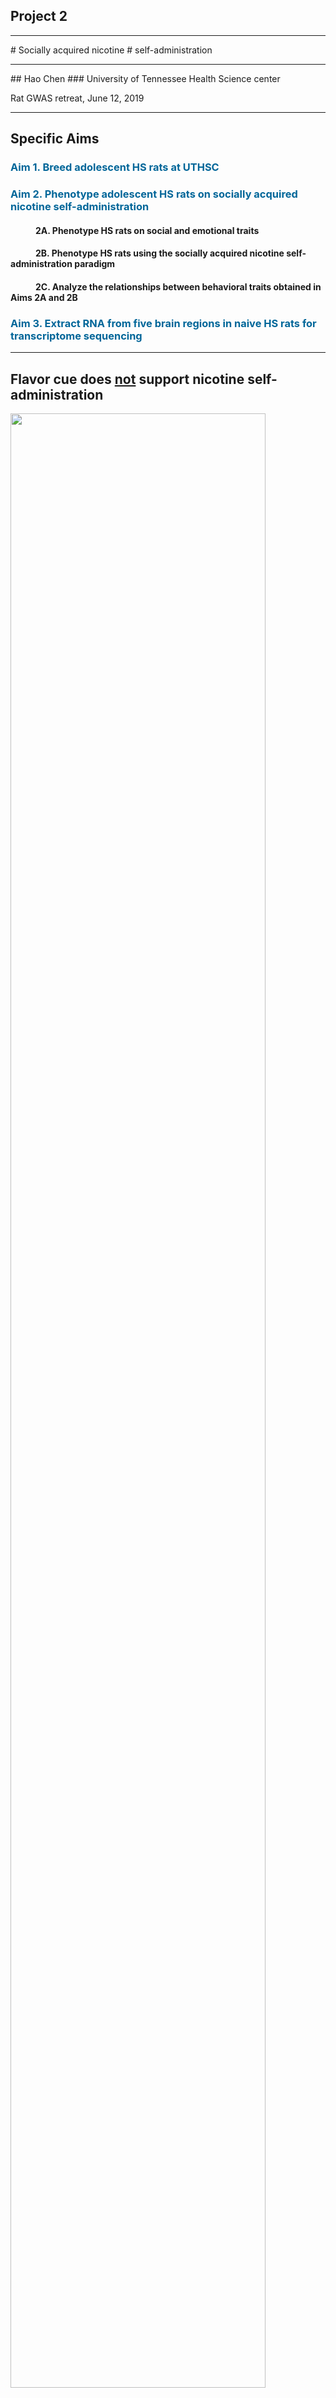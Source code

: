 ## Project 2 
<hr color=orange >
# Socially acquired nicotine 
# self-administration 
<hr color=orange >
##	Hao Chen
### University of Tennessee Health Science center

Rat GWAS retreat, June 12, 2019

---

## Specific Aims 

<h3 style="color:#069; text-align:left" >Aim 1. Breed adolescent HS rats at UTHSC </h3>
<h3 style="color:#069; text-align:left">Aim 2. Phenotype adolescent HS rats on socially acquired nicotine self-administration </h3>
<h4 style="text-align:left; text-indent:40px">2A. Phenotype HS rats on social and emotional traits </h4>
<h4 style="text-align:left; text-indent:40px">2B. Phenotype HS rats using the socially acquired nicotine self-administration paradigm </h4>
<h4 style="text-align:left; text-indent:40px">2C. Analyze the relationships between behavioral traits obtained in Aims 2A and 2B </h4>
<h3 style="color:#069; text-align:left">Aim 3. Extract RNA from five brain regions in naive HS rats for transcriptome sequencing </h3>

---

## Flavor cue does <a href="#/stfp">not</a> support nicotine self-administration
<img height:auto width=90% src="images/p50/retreat2018/flavorcue.png">

<hr align="left" width=15%>
<p align=left>
<cite> Chen, et al., Neuropsychopharmacology, 2011</cite>


---

## Modeling social learning in rats

<div id="left50">
<img height:auto width=80% src="images/galef.protocol.narrower.png"> 
<br>

<hr align="left" width=15%>
<p align=left>
<cite>Galef, Dev Psychobiol., 1982 </cite>
</div>

<div id="right50">
<img height:auto width=80% src="images/Fig1.social.rats.withdemo.svg">
	<br>
	<hr align="left" width=15%>
	<p align=left>
	<cite> Wang, et al., Gene Brain Behav 2014 </cite>
	</p>

</div>

---


## Social learning induces nicotine 
## self-administration
<img height:auto width=90% src="images/npp/fig2.demo.dose2.png">
<hr align="left" width=15%>
<p align=left>
<cite> Chen, et al., Neuropsychopharmacology, 2011 </cite>

---

## Nicotine intake with appetitive vs aversive cues


<div id="left50">
	<img width=90% src="images/quinine/pres.sacc_quinine.png" class="plain">
	<br>
	<hr align="left" width=15%>
	<p align=left>
	<cite> Wang, et al., Psychopharmacology, 2016 </cite>
	</p>
</div>

<div id="right50">
	<img width=90% height=90% src="images/Fig1.social.rats.withdemo.svg" class="plain">
</div>

---

## Socially acquired nicotine self-administration

### HS rats, pilot data

<div id="left50">
<img width=90% height="auto" src="images/p50/fig4.g2b.figure.male.vs.female.nicSA.cummulative.png">

<hr align="left" width=15%>
<p align=left>
<cite> Wang, et al., Gene Brain Behav, 2014</cite>

</div>

<div id="right50">
<img width=83% height="auto" src="images/p50/fig_demo.lick.by.sex.png">

</div>

---

## What is the social signal?
<div id="full">
<img width=100% height="auto" src="images/p50/social_3panel.png">
<p>
<hr align="right" width=15%>
	<p align=right>
	<cite> Wang, et al., Psychopharmacology, 2016 </cite>
	</p>

</div>

---

## Timetable for behavioral tests
<table style="border-collapse: collapse;">
		<tr style="border-bottom:1px solid #000;"> 
			<th >Age</th>
			<th>Test</th>
		</tr>
			<tr><td>21</td><td>Wean </td></tr> 
			<tr><td>30</td><td>Open field: 1m x 1m x 0.5m (1 h)</td></tr>
			<tr><td>31</td><td>Novelty: a cylindrical cage in the center (20 min)</td></tr>
			<tr><td>32</td><td>Social interaction: an unfamiliar rat in the cage (20 min)</td></tr>
			<tr><td>33</td><td>Elevated plus maze (6 min)</td></tr>

			<tr ><td>34</td><td>Marble Bury</td></tr>
			<tr ><td>35-37</td><td>Surgery and recovery</td></tr>
			<tr><td>38-48</td><td>Nicotine SA </td></tr>
			<tr><td>49</td><td>Cotinine assay</td></tr>
			<tr style="border-bottom:1px solid #000;"><td>50-58</td><td>Extinction, Reinstatement </td></tr>
</table>


---

<p align="left">Aim 2B</p>
## Nicotine self-administration
<img width=75% height="auto" src="images/p50/retreat2018/nicotine_fr.png">

---

<p align="left">Aim 2C</p>

## Behavior correlations

<img src="./images/p50/retreat2018/behav_cor_r_p.png" width=70% class="plain">

---


## Can behavioral traits predict nicotine SA? 

Loading of PCA

<img src="images/p50/retreat2018/pca_loading.png" width=55%> 

---
## PCA regression summary 

|Phenotype | Sex| Variance Explained| 
|---|---|---|---|
|Infusion, first 3 d| F| 0.18| 
|Infusion, first 3 d| M| 0.17| 
|Infusion, last 3 d | F | 0.12| 
|Infusion, last 3 d | M | 0.20| 
|Infusion, progressive ratio | F | 0.14| 
|Infusion, progressive ratio | M | 0.18| 
|Active spout lick, reinstatement | F | 0.08| 
|Active spout lick, reinstatement | F | 0.19| 
|||||

---

## GWAS 

* Sample size is about 1,000
* Almost 20 Genes shared with human smoking GWAS 
* The Chrna5-Chrna3-Chrnb4 cluster is not significant

---

## GWAS: Reinstatement of nicotine seeking

<img src= "images/p50/day20_manh_act.png" width=80%> 

---

## GWAS: Reinstatement of nicotine seeking  

<img src= "images/p50/dlg2_reinstatement.png" width=50%> 

---

## PheWAS on Chr1:157.9MB 

<img src= "images/p50/dlg2_phewas.png" width=90%>

---

<img src="images/p50/paul_sign_tracking_reinstatement.png" width=100%>


<img src="images/p50/paul_sign_tracking_reinstatement_fig.png" width=50%>

---

## GWAS: Reinstatement of nicotine seeking  

<img src= "images/p50/dlg2_reinstatement.png" width=50%> 

---

## cis-eQTL of Dlg2 

<img src= "images/p50/dlg2_lh_eQTL.png" width=90%>

---

## Literature on  Dlg2

<a href="http://rats.pub" target=_new><img src= "images/p50/dlg2_ratspub.png" width=60% ></a>

---

## Example 1 summary 

* A loci significant for both nicotine reinstatement and sign tracking
* Sign trackers have stronger nicotine reinstatement than controls 
* Dlg2 located in this loci has cis-eQTL, interesting biology,  
* Dlg2 has been found in human GWAS for Schizophrenia and COPD, both associated with cigarette smoking

---

## GWAS: total nicotine infusion during 10 sessions 

<img src= "images/p50/rgd_total_infusion.png" width=90%>

---

## PheWAS: total nicotine infusion during 10 sessions 

<img src= "images/p50/infusion_10day_phewas.png" width=90%>


---
## Mef2c trans-eQTL 

<img src= "images/p50/mef2c_eqtl.png" width=100%>

<table><tr><td>brain region</td><td>eQTL top SNP </td><td>eQTL -log10P</td><td>r2 with trait top SNP</td><td>dprime with trait topSNP</td></tr> 
<tr><td>orbitofrontal cortex</td><td>chr5:56419529 </td><td>5.586</td><td>0.606</td><td>0.87</td></tr> 
</table>

---
## Mef2C literature

<a href="http://rats.pub/progress?query=Mef2c" target=_new>
<img src= "images/p50/mef2c_ratspub.png" width=60%>
</a>

* Does Mef2c interact with other addiction related genes? 

---

## Example 2 summary 

* A loci is significant for total nicotine intake 
* This loci is also significant for multiple other measures of nicotine intake  
* This loci does not have many genes but it regulates the expression of a transcription factor  
* This transcription factor is associatd with smoking and psychiatric disease in humang GWAS
* This transcription factor interacts with many other addiction related genes

---

## The Tenm4-Nars2-Gab2-Usp35-Alg8 cluster on Chr1

Ratio of **active/inactive** lick during reinstatement

<img src="images/p50/chr1_cluster.png" width=60%>

---

## Alg8 cis-eQTL 

<img src= "images/p50/Alg8_manh.png" width=100%>

---
## Alg8  function

* 8x10<sup>-6</sup> in human smoking GWAS [PMID: 30219690]
* Alg8 encodes a glucosyltransferase, which catalyzes the addition of a glucose residue to the lipid-linked oligosaccharide precursor for N-linked glycosylation of proteins. 
* All subunits of the nicotinic AChR contain N-linked glycans. These sites are important for receptor assembly [PMID:16091366] and stability [PMID:15626708]. 
* Chronic nicotine exposure is known to upregulate its receptor at the protein level in both smokers and animals. This effect has been shown to be mediated via intracellular maturation, which involves glycosylation at multiple steps [PMID:15944128].

---

## Example 3 summary

* A loci is significant for reinstatement of nicotine seeking 
* This loci has many genes found in human GWAS 
	* Hypothesis: there is high LD in this region in both species
	* But examine genes shared between species eliminates the candidates.
* One of the genes (Alg8) has very interesting biology related to the regulation of nicotinic receptor

---

## GWAS: Day 9 inactive lick 

<img src="images/p50/cacna3d_day9_inactive.png" width=60%>

---

## PheWAS: Day 9 inactive lick 

<img src="images/p50/cacna3d_phewas.png" width=80%>

---

## GWAS: Social interaction

<img src="images/p50/locuszoom_social_distance.png" width=60%>

---
## Cacna family of genes

<img src="images/p50/cacna_ratpubs.png" width=60%>

---
## Annotation discrepency of Cacna1c 

<img src="images/p50/cacna1c_annotation_discrepency.png">

---

## Potential chromosomal swap in the reference genome 

<img src="images/p50/chr4_chr16_matrix_view.png" width=60%>

---

## Example 4 summary 

* A loci on Chr16 is significant for inactive licks on day 9 
* This association is also supported by inactive licks on 10 and 11.   
* The peak looked a little odd  but it overlaps with a calcium channel gene 
* A loci on Chr4 is significant for social interaction  
* The loci also overlap with calcium channel genes.
* There is some potential errors in the reference genome between these two regions. The annotation of these genes are  not consistent.
* Hypothesis 
	* The SNP associated with the inactive licks on day 9 actually belong to Cacna1c on Chr4
	* Cacna1c is associated with sociability, facilitates social learning of nicotine self-administration, which is manifested in reduction in the number of inactive licks during late self-administration.

---

<p align="left">Aim 3</p>

## Brain dissection for RNA purification

<img width=70% height="auto" src="images/p50retreat2017/RNAQuality.png">

---

## cis- vs trans- eQTLs
### Five brain regions combined

<img src="./images/ratGenome/five_regions_gemma_loco_all_eqtl.png" width=60%>


<font size=11>
<a href="https://chen42.shinyapps.io/shiny" target=_new> https://chen42.shinyapps.io/shiny </a>
</font>

---

## Changes proposed in the renewal 

<iframe width=80% height="550" src="https://www.youtube.com/embed/Lwfg2t9nXcI?start=45" frameborder="0" allow="autoplay; encrypted-media" allowfullscreen></iframe>

---

## Acknowledgements
* Current lab members 
	* **Tengfei Wang**, Research Associate 
	* **Angel Garcia Martinez**, Research Assistant 
* Past lab members 
	* *Xia Hong* | *Jie Shen* | *Wenyan Han* | *Pawandeep Kaur* | *Yanyan Lin* | *Xinyu Fan*  
* Summer students 
	* Abigale Salinero (REHU 2015) | Cindy Tay (REHU 2016) | Raven David (REHU 2017) | Christian Hurt (REHU 2018) 
* P50 collaborators 
	* Abraham Palmer | Oksana Polaskaya | Apurva Chitre | Leah-Solberg Woods | Barry Aprison 
* P30 collaborators
 * Laura Saba | Rob Williams  

---

## GWAS: Day 7 infusion 

<img src="images/p50/day7_infusion_locusZoom.png" width=70%>

---

## PheWAS: Day 7 infusion 

<img src="images/p50/nicotine_infusion_day7_phewas.png" width=70%>

---

## Col4a1 cis-eQTL

<img src="images/p50/col4a1_ciseqtl.png">

Col4a1 has mis-sense mutation 

---

## GWAS: Day 9 inactive lick

The Tmem190-IL11-Kmt5c-Fam71e2-Cox6b2-Tmem238 cluster on Chr1

<img src="images/p50/chr1_day9_inac.png">

---

## Nicotine metabolism

<img width=60% height="auto" src="images/p50/AllCotinine_NicotineHSRats.png">

---


